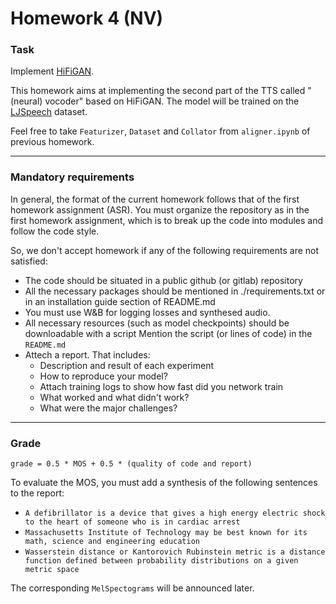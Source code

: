 # Homework 4 (NV)

### Task
Implement [HiFiGAN](https://arxiv.org/pdf/2010.05646.pdf).

This homework aims at implementing the second part of the TTS called "(neural) vocoder" based on HiFiGAN. 
The model will be trained on the [LJSpeech](https://keithito.com/LJ-Speech-Dataset/) dataset.

Feel free to  take `Featurizer`, `Dataset` and `Collator` from `aligner.ipynb` of previous homework.

--------------
### Mandatory requirements
In general, the format of the current homework follows that of the first homework assignment (ASR).
You must organize the repository as in the first homework assignment, which is to break up the code into modules and follow the code style.

So, we don't accept homework if any of the following requirements are not satisfied:
* The code should be situated in a public github (or gitlab) repository
* All the necessary packages should be mentioned in ./requirements.txt or in an installation guide section of README.md
* You must use W&B for logging losses and synthesed audio. 
* All necessary resources (such as model checkpoints) should be downloadable with a script
  Mention the script (or lines of code) in the `README.md`
* Attech a report. That includes:
  * Description and result of each experiment
  * How to reproduce your model?
  * Attach training logs to show how fast did you network train
  * What worked and what didn't work?
  * What were the major challenges?

--------------
### Grade
```
grade = 0.5 * MOS + 0.5 * (quality of code and report)
```

To evaluate the MOS, you must add a synthesis of the following sentences to the report:
* `A defibrillator is a device that gives a high energy electric shock to the heart of someone who is in cardiac arrest`
* `Massachusetts Institute of Technology may be best known for its math, science and engineering education`
* `Wasserstein distance or Kantorovich Rubinstein metric is a distance function defined between probability distributions on a given metric space`

The corresponding `MelSpectograms` will be announced later.

